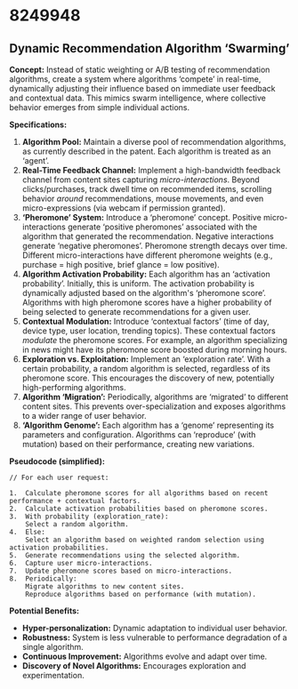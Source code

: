 # 8249948

## Dynamic Recommendation Algorithm ‘Swarming’

**Concept:** Instead of static weighting or A/B testing of recommendation algorithms, create a system where algorithms ‘compete’ in real-time, dynamically adjusting their influence based on immediate user feedback and contextual data. This mimics swarm intelligence, where collective behavior emerges from simple individual actions.

**Specifications:**

1.  **Algorithm Pool:** Maintain a diverse pool of recommendation algorithms, as currently described in the patent.  Each algorithm is treated as an ‘agent’.
2.  **Real-Time Feedback Channel:** Implement a high-bandwidth feedback channel from content sites capturing *micro-interactions*. Beyond clicks/purchases, track dwell time on recommended items, scrolling behavior *around* recommendations, mouse movements, and even micro-expressions (via webcam if permission granted).
3.  **‘Pheromone’ System:**  Introduce a ‘pheromone’ concept.  Positive micro-interactions generate ‘positive pheromones’ associated with the algorithm that generated the recommendation. Negative interactions generate ‘negative pheromones’. Pheromone strength decays over time.  Different micro-interactions have different pheromone weights (e.g., purchase = high positive, brief glance = low positive).
4.  **Algorithm Activation Probability:** Each algorithm has an ‘activation probability’.  Initially, this is uniform.  The activation probability is dynamically adjusted based on the algorithm's ‘pheromone score’. Algorithms with high pheromone scores have a higher probability of being selected to generate recommendations for a given user.
5.  **Contextual Modulation:**  Introduce ‘contextual factors’ (time of day, device type, user location, trending topics). These contextual factors *modulate* the pheromone scores. For example, an algorithm specializing in news might have its pheromone score boosted during morning hours.
6.  **Exploration vs. Exploitation:** Implement an ‘exploration rate’.  With a certain probability, a random algorithm is selected, regardless of its pheromone score. This encourages the discovery of new, potentially high-performing algorithms.
7.  **Algorithm ‘Migration’:**  Periodically, algorithms are ‘migrated’ to different content sites. This prevents over-specialization and exposes algorithms to a wider range of user behavior.
8.  **‘Algorithm Genome’:**  Each algorithm has a ‘genome’ representing its parameters and configuration. Algorithms can ‘reproduce’ (with mutation) based on their performance, creating new variations.

**Pseudocode (simplified):**

```
// For each user request:

1.  Calculate pheromone scores for all algorithms based on recent performance + contextual factors.
2.  Calculate activation probabilities based on pheromone scores.
3.  With probability (exploration_rate):
    Select a random algorithm.
4.  Else:
    Select an algorithm based on weighted random selection using activation probabilities.
5.  Generate recommendations using the selected algorithm.
6.  Capture user micro-interactions.
7.  Update pheromone scores based on micro-interactions.
8.  Periodically:
    Migrate algorithms to new content sites.
    Reproduce algorithms based on performance (with mutation).
```

**Potential Benefits:**

*   **Hyper-personalization:**  Dynamic adaptation to individual user behavior.
*   **Robustness:**  System is less vulnerable to performance degradation of a single algorithm.
*   **Continuous Improvement:**  Algorithms evolve and adapt over time.
*   **Discovery of Novel Algorithms:**  Encourages exploration and experimentation.